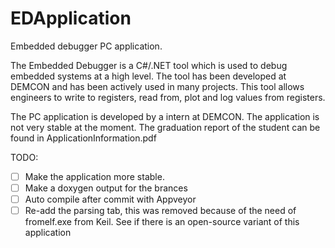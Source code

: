 # EDApplication
Embedded debugger PC application.

The Embedded Debugger is a C#/.NET tool which is used to debug embedded
systems at a high level. The tool has been developed at DEMCON and has been actively
used in many projects. This tool allows engineers to write to registers, read from, plot
and log values from registers. 

The PC application is developed by a intern at DEMCON. The application is not very stable at the moment.
The graduation report of the student can be found in ApplicationInformation.pdf

TODO:
- [ ] Make the application more stable.
- [ ] Make a doxygen output for the brances
- [ ] Auto compile after commit with Appveyor
- [ ] Re-add the parsing tab, this was removed because of the need of fromelf.exe from Keil. See if there is an open-source variant of this application
